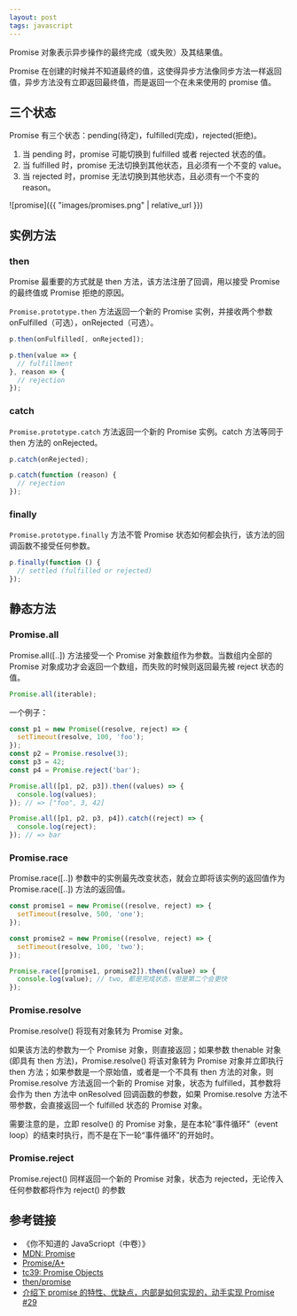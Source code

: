 ```yaml
---
layout: post
tags: javascript
---
```


Promise 对象表示异步操作的最终完成（或失败）及其结果值。

Promise 在创建的时候并不知道最终的值，这使得异步方法像同步方法一样返回值，异步方法没有立即返回最终值，而是返回一个在未来使用的 promise 值。

## 三个状态

Promise 有三个状态：pending(待定)，fulfilled(完成)，rejected(拒绝)。

1. 当 pending 时，promise 可能切换到 fulfilled 或者 rejected 状态的值。
2. 当 fulfilled 时，promise 无法切换到其他状态，且必须有一个不变的 value。
3. 当 rejected 时，promise 无法切换到其他状态，且必须有一个不变的 reason。

![promise]({{ "images/promises.png" | relative_url }})

## 实例方法

### then

Promise 最重要的方式就是 then 方法，该方法注册了回调，用以接受 Promise 的最终值或 Promise 拒绝的原因。

`Promise.prototype.then` 方法返回一个新的 Promise 实例，并接收两个参数 onFulfilled（可选），onRejected（可选）。

```js
p.then(onFulfilled[, onRejected]);

p.then(value => {
  // fulfillment
}, reason => {
  // rejection
});
```

### catch

`Promise.prototype.catch` 方法返回一个新的 Promise 实例。catch 方法等同于 then 方法的 onRejected。

```js
p.catch(onRejected);

p.catch(function (reason) {
  // rejection
});
```

### finally

`Promise.prototype.finally` 方法不管 Promise 状态如何都会执行，该方法的回调函数不接受任何参数。

```js
p.finally(function () {
  // settled (fulfilled or rejected)
});
```

## 静态方法

### Promise.all

Promise.all([..]) 方法接受一个 Promise 对象数组作为参数。当数组内全部的 Promise 对象成功才会返回一个数组，而失败的时候则返回最先被 reject 状态的值。

```js
Promise.all(iterable);
```

一个例子：

```js
const p1 = new Promise((resolve, reject) => {
  setTimeout(resolve, 100, 'foo');
});
const p2 = Promise.resolve(3);
const p3 = 42;
const p4 = Promise.reject('bar');

Promise.all([p1, p2, p3]).then((values) => {
  console.log(values);
}); // => ["foo", 3, 42]

Promise.all([p1, p2, p3, p4]).catch((reject) => {
  console.log(reject);
}); // => bar
```

### Promise.race

Promise.race([..]) 参数中的实例最先改变状态，就会立即将该实例的返回值作为 Promise.race([..]) 方法的返回值。

```js
const promise1 = new Promise((resolve, reject) => {
  setTimeout(resolve, 500, 'one');
});

const promise2 = new Promise((resolve, reject) => {
  setTimeout(resolve, 100, 'two');
});

Promise.race([promise1, promise2]).then((value) => {
  console.log(value); // two, 都是完成状态，但是第二个会更快
});
```

### Promise.resolve

Promise.resolve() 将现有对象转为 Promise 对象。

如果该方法的参数为一个 Promise 对象，则直接返回；如果参数 thenable 对象(即具有 then 方法)，Promise.resolve() 将该对象转为 Promise 对象并立即执行 then 方法；如果参数是一个原始值，或者是一个不具有 then 方法的对象，则 Promise.resolve 方法返回一个新的 Promise 对象，状态为 fulfilled，其参数将会作为 then 方法中 onResolved 回调函数的参数，如果 Promise.resolve 方法不带参数，会直接返回一个 fulfilled 状态的 Promise 对象。

需要注意的是，立即 resolve() 的 Promise 对象，是在本轮“事件循环”（event loop）的结束时执行，而不是在下一轮“事件循环”的开始时。

### Promise.reject

Promise.reject() 同样返回一个新的 Promise 对象，状态为 rejected，无论传入任何参数都将作为 reject() 的参数

## 参考链接

- 《你不知道的 JavaScriopt（中卷）》
- [MDN: Promise](https://developer.mozilla.org/en-US/docs/Web/JavaScript/Reference/Global_Objects/Promise)
- [Promise/A+](https://promisesaplus.com/)
- [tc39: Promise Objects](https://tc39.es/ecma262/#sec-promise-objects)
- [then/promise](https://github.com/then/promise)
- [介绍下 promise 的特性、优缺点，内部是如何实现的，动手实现 Promise #29](https://github.com/lgwebdream/FE-Interview/issues/29)
